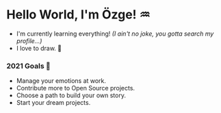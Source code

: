 # Hello World, I'm Özge! ♒
* I'm currently learning everything! *(I ain't no joke, you gotta search my profile...)*
* I love to draw. 🎨

### 2021 Goals 🖤
* Manage your emotions at work.
* Contribute more to Open Source projects. 
* Choose a path to build your own story.
* Start your dream projects.

